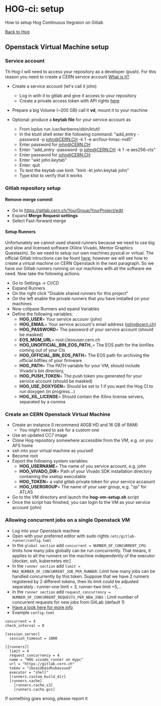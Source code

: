 # HOG-ci: setup
How to setup Hog Continuous Itegraion on Gitlab

[Back to Hog](../README.md)

## Openstack Virtual Machine setup
### Service account
Th Hog-I will need to access your repository as a developer (push).
For this reason you need to create a CERN service account [What is it?](https://account.cern.ch/account/Help/?kbid=011010).
- Create a service account (let's call it john)
  - Log in with it to gitlab and give it access to your repository
  - Create a private access token with API rights [here](https://gitlab.cern.ch/profile/personal_access_tokens)
- Prepare a big Volume (~200 GB) call it __vd__, mount it to your machine

- Optional: produce a __keytab file__ for your service account as
    - From lxplus run /usr/kerberos/sbin/ktutil
    - In the ktutil shell enter the following command: "add_entry -password -p john@CERN.CH -k 1 -e arcfour-hmac-md5"
    - Enter password for john@CERN.CH 
    - Enter:  "add_entry -password -p john@CERN.CH -k 1 -e aes256-cts"
    - Enter password for john@CERN.CH
    - Enter "wkt john.keytab"
    - Enter: quit
    - To test the keytab use kinit: "kinit -kt john.keytab john"
    - Type klist to verify that it works

### Gitlab repository setup
#### Remove merge commit
- Go to https://gitlab.cern.ch/YourGroup/YourProject/edit
- Expand __Merge Request settings__ 
- Select Fast-forward merge

#### Setup Runners
Unfortunately we cannot used shared runners because we need to use big and slow and licensed software (Xilinx Vivado, Mentor Graphics Questasim). So we need to setup our own machines pysical or virtual.
The official Gitlab intructions can be fount [here](https://docs.gitlab.com/runner/install/), however we will see how to create a virtual machine on CERN Openstack in the next paragraph.
So we have our Gitlab runners running on our machines with all the software we need.
Now take the following actions:
- Go to Settings -> CI/CD
- Expand Runners
- On the right click "Disable shared runners for this project"
- On the left enable the private runners that you have installed on your machines
- Now collpase Runners and epand Variables
- Define the following variables:
  - __HOG_USER__= Your service accounr (john)
  - __HOG_EMAIL__= Your service account's email  address (john@cern.ch)
  - __HOG_PASSWORD__= The password of your service account (should be masked)
  - __EOS_MGM_URL__= root://eosuser.cern.ch
  - __HOG_UNOFFICIAL_BIN_EOS_PATH___= The EOS path for the binfiles coming out of your CIs
  - __HOG_OFFICIAL_BIN_EOS_PATH__= The EOS path for archiving the official bitfiles of your firmware
  - __HOG_PATH__= The PATH variable for your VM, should include Vivado's bin directory, 
  - __HOG_PUSH_TOKEN__= The push token you generated for your service account (should be masked)
  - __HOG_USE_DOXYGEN__= Should be set to 1 if you want the Hog CI to run doxygen (in progress...)
  - __HOG_XIL_LICENSE__= Should contain the Xilinx license servers, separated by a comma

### Create an CERN Openstack Virtual Machine
- Create an instance (I recommend 40GB HD and 16 GB of RAM)
    - You might need to ask for a custom one
- Use an updated CC7 image
- Clone Hog repository somewhere accessible from the VM, e.g. on you AFS home
- ssh into your virtual machine as yourself
- Become root
- Export the following system variables:
  - __HOG_USERNAME__= The name of you service account, e.g. john
  - __HOG_VIVADO_DIR__= Path of your Vivado SDK installation directory containing the xsetup executable
  - __HOG_TOKEN__= a valid gitlab private token for your service accaount
  - __HOG_USERGROUP__= The name of your user group, e.g. "zp" for ATLAS
- Go to the VM directory and launch the __hog-vm-setup.sh__ script
- Once the script has finished, you can login to the VM as your service account (john)

### Allowing concurrent jobs on a single Openstack VM
- Log into your Openstack machine
- Open with your preferred editor with sudo rights `/etc/gitlab-runner/config.toml`
- In the `global section` add ``concurrent = NUMBER_OF_CONCURRENT_CPU``:  limits how many jobs globally can be run concurrently. That means, it applies to all the runners on the machine independently of the executor [docker, ssh, kubernetes etc]
- In the `runner section` add ``limit = MAX_NUMBER_OF_CONCURRENT_JOB_PER_RUNNER``: Limit how many jobs can be handled concurrently by this token. Suppose that we have 2 runners registered by 2 different tokens, then its limit could be adjusted separately : runner-one limit = 3, runner-two limit =5,…
- In the `runner section` add ``request_concurrency = NUMBER_OF_CONCURRENT_REQUESTS_PER_NEW_JOBS`` : Limit number of concurrent requests for new jobs from GitLab (default 1)
- [Have a look here for more info](https://medium.com/faun/maximize-your-gitlab-runner-power-with-ci-cd-concurrent-pipelines-a5dcc092cee7)
- Example ``config.toml``
``` 
concurrent = 4
check_interval = 0

[session_server]
  session_timeout = 1800

[[runners]]
  limit = 4
  request_concurrency = 4
  name = "HOG vivado runner on mypc"
  url = "https://gitlab.cern.ch"
  token = "ibsaidbasdhubavsuod"
  executor = "shell"
  [runners.custom_build_dir]
  [runners.cache]
    [runners.cache.s3]
    [runners.cache.gcs]
```
If something goes wrong, please report it

